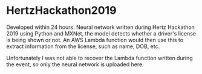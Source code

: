 # HertzHackathon2019
Developed within 24 hours. Neural network written during Hertz Hackathon 2019 using Python and MXNet, the model detects whether a driver's license is being shown or not. An AWS Lambda function would then use this to extract information from the license, such as name, DOB, etc.

Unfortunately I was not able to recover the Lambda function written during the event, so only the neural network is uploaded here.
